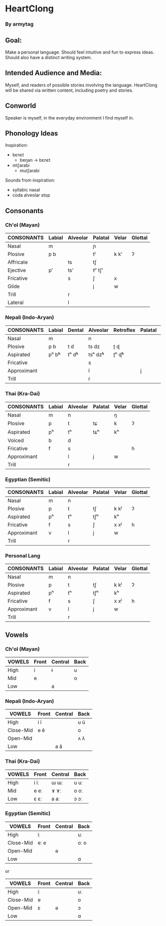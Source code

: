 # HeartClong

### By armytag

## Goal:

Make a personal language.  Should feel intuitive and fun to express ideas.  Should also have a distinct writing system.

## Intended Audience and Media:

Myself, and readers of possible stories involving the language.  HeartClong will be shared via written content, including poetry and stories.

## Conworld

Speaker is myself, in the everyday environment I find myself in.

## Phonology Ideas

Inspiration:
- bɛnɛt
    - beŋan → bɛnɛt
- mtʃarabi
    - mutʃarabi

Sounds from inspiration:
- syllabic nasal
- coda alveolar stop

## Consonants

### Ch'ol (Mayan)
| CONSONANTS | Labial | Alveolar | Palatal | Velar | Glottal |
|---         |---     |---       |---      |---    |---      |
| Nasal      | m      |          | ɲ       |       |         |
| Plosive    | p b    |          | tʲ      | k kʼ  | ʔ       |
| Affricate  |        | ts       | tʃ      |       |         |
| Ejective   | pʼ     | tsʼ      | tʲʼ tʃʼ |       |         |
| Fricative  |        | s        | ʃ       | x     |         |
| Glide      |        |          | j       | w     |         |
| Trill      |        | r        |         |       |         |
| Lateral    |        | l        |         |       |         |

### Nepali (Indo-Aryan)
| CONSONANTS  | Labial | Dental | Alveolar | Retroflex | Palatal | Velar | Glottal |
|---          |---     |---     |---       |---        |---      |---    |---      |
| Nasal       | m      |        | n        |           |         | ŋ     |         |
| Plosive     | p b    | t d    | ts dz    | ʈ ɖ       |         | k g   |         |
| Aspirated   | pʰ bʱ  | tʰ dʱ  | tsʰ dzʱ  | ʈʰ ɖʱ     |         | kʰ gʱ |         |
| Fricative   |        |        | s        |           |         | x     | ɦ       |
| Approximant |        |        | l        |           | j       | w     |         |
| Trill       |        |        | r        |           |         |       |         |

### Thai (Kra-Dai)
| CONSONANTS  | Labial | Alveolar | Palatal | Velar | Glottal |
|---          |---     |---       |---      |---    |---      |
| Nasal       | m      | n        |         | ŋ     |         |
| Plosive     | p      | t        | tɕ      | k     | ʔ       |
| Aspirated   | pʰ     | tʰ       | tɕʰ     | kʰ    |         |
| Voiced      | b      | d        |         |       |         |
| Fricative   | f      | s        |         |       | h       |
| Approximant |        | l        | j       | w     |         |
| Trill       |        | r        |         |       |         |

### Egyptian (Semitic)
| CONSONANTS  | Labial | Alveolar | Palatal | Velar | Glottal |
|---          |---     |---       |---      |---    |---      |
| Nasal       | m      | n        |         |       |         |
| Plosive     | p      | t        | tʃ      | k kʲ  | ʔ       |
| Aspirated   | pʰ     | tʰ       | tʃʰ     | kʰ    |         |
| Fricative   | f      | s        | ʃ       | x xʲ  | h       |
| Approximant | v      | l        | j       | w     |         |
| Trill       |        | r        |         |       |         |

### Personal Lang
| CONSONANTS  | Labial | Alveolar | Palatal | Velar | Glottal |
|---          |---     |---       |---      |---    |---      |
| Nasal       | m      | n        |         |       |         |
| Plosive     | p      | t        | tʃ      | k kʲ  | ʔ       |
| Aspirated   | pʰ     | tʰ       | tʃʰ     | kʰ    |         |
| Fricative   | f      | s        | ʃ       | x xʲ  | h       |
| Approximant | v      | l        | j       | w     |         |
| Trill       |        | r        |         |       |         |

## Vowels

### Ch'ol (Mayan)
| VOWELS | Front | Central | Back |
|---     |---    |---      |---   |
| High   | i     | ɨ       | u    |
| Mid    | e     |         | o    |
| Low    |       | a       |      |

### Nepali (Indo-Aryan)
| VOWELS    | Front | Central | Back |
|---        |---    |---      |---   |
| High      | i ĩ   |         | u ũ  |
| Close-Mid | e ẽ   |         | o    |
| Open-Mid  |       |         | ʌ ʌ̃  |
| Low       |       | a ã     |      |

### Thai (Kra-Dai)
| VOWELS | Front | Central | Back |
|---     |---    |---      |---   |
| High   | i iː  | ɯ ɯː    | u uː |
| Mid    | e eː  | ɤ ɤː    | o oː |
| Low    | ɛ ɛː  | a aː    | ɔ ɔː |

### Egyptian (Semitic)
| VOWELS    | Front | Central | Back |
|---        |---    |---      |---   |
| High      | iː    |         | uː   |
| Close-Mid | eː e  |         | oː o |
| Open-Mid  |       | ə       |      |
| Low       |       |         | ɑ    |

or

| VOWELS    | Front | Central | Back |
|---        |---    |---      |---   |
| High      | iː    |         | uː   |
| Close-Mid | e     |         | o    |
| Open-Mid  | ɛ     | ə       | ɔ    |
| Low       |       |         | ɑ    |
